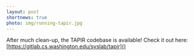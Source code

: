 ```yaml
---
layout: post
shortnews: true
photo: img/running-tapir.jpg
---
```


After much clean-up, the TAPIR codebase is available! Check it out here: [https://gitlab.cs.washington.edu/syslab/tapir]()
